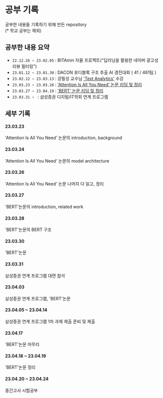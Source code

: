 # 공부 기록 
공부한 내용들 기록하기 위해 만든 repository <br>
(\* 학교 공부는 제외) 
<br>


## 공부한 내용 요약 
- `22.12.26 ~ 23.02.05` : BITAmin 자율 프로젝트("딥러닝을 활용한 네이버 광고성 리뷰 필터링")
- `23.01.12 ~ 23.01.30` : DACON 포디블록 구조 추출 AI 경진대회 ( 41 / 461팀 )
- `23.02.12 ~ 23.03.13` : 강필성 교수님 ['Text Analytics'](https://www.youtube.com/watch?v=UInnl60pzkA&list=PLetSlH8YjIfVzHuSXtG4jAC2zbEAErXWm) 수강
- `23.03.23 ~ 23.03.26` : ['Attention Is All You Need' 논문 리딩 및 정리](https://github.com/jswooo/What_I_learned/blob/main/Paper_reviews/Attention_Is_All_You_Need/Attention_Is_All_You_Need.md) 
- `23.03.27 ~ 23.04.19` : ['BERT' 논문 리딩 및 정리](https://github.com/jswooo/What_I_learned/blob/main/Paper_reviews/BERT/BERT.md) 
- `23.03.31 ~ ` : 삼성증권 디지털/IT학회 연계 프로그램  

## 세부 기록

#### 23.03.23
'Attention Is All You Need' 논문의 introduction, background 

#### 23.03.24
'Attention Is All You Need' 논문의 model architecture

#### 23.03.26 
'Attention Is All You Need' 논문 나머지 다 읽고, 정리

#### 23.03.27
'BERT'논문의 introduction, related work 

#### 23.03.28
'BERT'논문의 BERT 구조 

#### 23.03.30
'BERT'논문 

#### 23.03.31 
삼성증권 연계 프로그램 대면 참석 

#### 23.04.03
삼성증권 연계 프로그램, 'BERT'논문

#### 23.04.05 ~ 23.04.14
삼성증권 연계 프로그램 1차 과제 제출 준비 및 제출 

#### 23.04.17 
'BERT'논문 마무리

#### 23.04.18 ~ 23.04.19 
'BERT'논문 정리 

#### 23.04.20 ~ 23.04.24
중간고사 시험공부 
